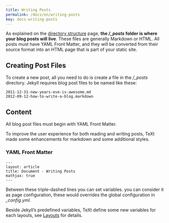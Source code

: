```yaml
---
title: Writing Posts
permalink: /docs/en/writing-posts
key: docs-writing-posts
---
```


As explained on the [directory structure](https://jekyllrb.com/docs/structure/) page, **the */_posts* folder is where your blog posts will live**. These files are generally Markdown or HTML. All posts must have YAML Front Matter, and they will be converted from their source format into an HTML page that is part of your static site.

<!--more-->

## Creating Post Files

To create a new post, all you need to do is create a file in the */_posts* directory. Jekyll requires blog post files to be named like these:

    2011-12-31-new-years-eve-is-awesome.md
    2012-09-12-how-to-write-a-blog.markdown

## Content

All blog post files must begin with YAML Front Matter.

To improve the user experience for both reading and writing posts, TeXt made some enhancements for markdown and some additional styles.

### YAML Front Matter

    ---
    layout: article
    title: Document - Writing Posts
    mathjax: true
    ---

Between these triple-dashed lines you can set variables. you can consider it as page configuration, these would overrides the global configuration in *_config.yml*.

Beside Jekyll’s predefined variables, TeXt define some new variables for each layouts, see [Layouts](https://tianqi.name/jekyll-TeXt-theme/docs/en/layouts) for details.
